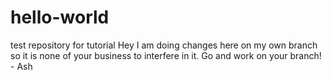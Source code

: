 # hello-world
test repository for tutorial 
Hey I am doing changes here on my own branch so it is none of your business to interfere in it. Go and work on your branch! - Ash
